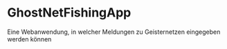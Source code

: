 # GhostNetFishingApp
Eine Webanwendung, in welcher Meldungen zu Geisternetzen eingegeben werden können
